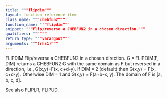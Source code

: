 ```yaml
---
title: """flipdim"""
layout: function-reference-item
class_name: """chebfun2"""
function_name: """flipdim"""
snippet: """Flip/reverse a CHEBFUN2 in a chosen direction."""
qualifiers: """"""
return_type: """varargout"""
arguments: """(rhs1)"""
---
```


 FLIPDIM   Flip/reverse a CHEBFUN2 in a chosen direction.
    G = FLIPDIM(F, DIM) returns a CHEBFUN2 G with the same domain as F but
    reversed in a direction, i.e., G(x,y)=F(x, c+d-y). If DIM = 2 (default) then
    G(x,y) = F(x, c+d-y).  Otherwise DIM = 1 and G(x,y) = F(a+b-x, y). The
    domain of F is [a, b, c, d].
  
  See also FLIPLR, FLIPUD.

